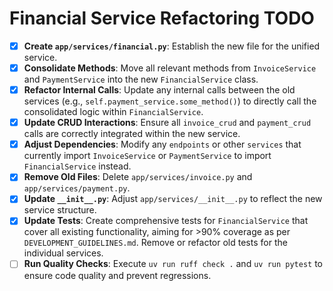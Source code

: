 # Financial Service Refactoring TODO

- [x] **Create `app/services/financial.py`**: Establish the new file for the unified service.
- [x] **Consolidate Methods**: Move all relevant methods from `InvoiceService` and `PaymentService` into the new `FinancialService` class.
- [x] **Refactor Internal Calls**: Update any internal calls between the old services (e.g., `self.payment_service.some_method()`) to directly call the consolidated logic within `FinancialService`.
- [x] **Update CRUD Interactions**: Ensure all `invoice_crud` and `payment_crud` calls are correctly integrated within the new service.
- [x] **Adjust Dependencies**: Modify any `endpoints` or other `services` that currently import `InvoiceService` or `PaymentService` to import `FinancialService` instead.
- [x] **Remove Old Files**: Delete `app/services/invoice.py` and `app/services/payment.py`.
- [x] **Update `__init__.py`**: Adjust `app/services/__init__.py` to reflect the new service structure.
- [x] **Update Tests**: Create comprehensive tests for `FinancialService` that cover all existing functionality, aiming for >90% coverage as per `DEVELOPMENT_GUIDELINES.md`. Remove or refactor old tests for the individual services.
- [ ] **Run Quality Checks**: Execute `uv run ruff check .` and `uv run pytest` to ensure code quality and prevent regressions.
